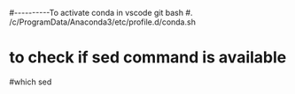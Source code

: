 #----------To activate conda in vscode git bash
#. /c/ProgramData/Anaconda3/etc/profile.d/conda.sh
# to check if sed command is available
#which sed